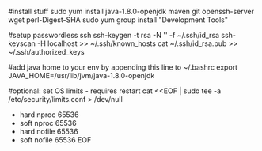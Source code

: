 #install stuff
sudo yum install java-1.8.0-openjdk maven git openssh-server wget perl-Digest-SHA
sudo yum group install "Development Tools"

#setup passwordless ssh 
ssh-keygen -t rsa -N '' -f ~/.ssh/id_rsa
ssh-keyscan -H localhost >> ~/.ssh/known_hosts
cat ~/.ssh/id_rsa.pub >> ~/.ssh/authorized_keys

#add java home to your env by appending this line to ~/.bashrc
export JAVA_HOME=/usr/lib/jvm/java-1.8.0-openjdk

#optional: set OS limits - requires restart
cat <<EOF | sudo tee -a /etc/security/limits.conf > /dev/null 
* hard nproc 65536
* soft nproc 65536
* hard nofile 65536
* soft nofile 65536
EOF
